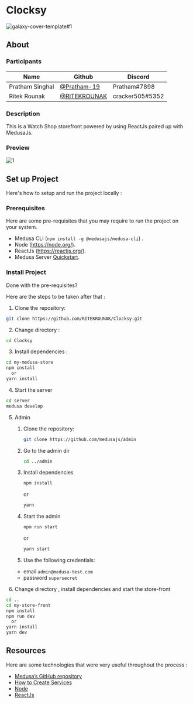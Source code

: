 # Clocksy
<!--![hackathon-banner](https://user-images.githubusercontent.com/64047505/197006009-d417f81b-e76a-4ed5-8820-c223ca061b47.jpg)-->

![galaxy-cover-template#1](https://user-images.githubusercontent.com/64047505/197012080-9325f32b-014f-42d2-8a9e-63c07d801391.jpg)

## About

### Participants

| Name            | Github                                         | Discord         |
| --------------- | ---------------------------------------------- | --------------- |
| Pratham Singhal | [@Pratham-19](https://github.com/Pratham-19)   | Pratham#7898    |
| Ritek Rounak    | [@RITEKROUNAK](https://github.com/RITEKROUNAK) | cracker505#5352 |

### Description
This is a Watch Shop storefront powered by using ReactJs paired up with MedusaJs.

### Preview

![1](https://user-images.githubusercontent.com/64047505/197354357-43e82d0f-16ec-4d2e-a30b-450250f81296.jpg)


## Set up Project
Here's how to setup and run the project locally :

### Prerequisites

Here are some pre-requisites that you may require to run the project on your system.

- Medusa CLI (```npm install -g @medusajs/medusa-cli```) .
- Node (https://node.org/).
- ReactJs (https://reactjs.org/).
- Medusa Server [Quickstart](https://docs.medusajs.com/quickstart/quick-start).

### Install Project

Done with the pre-requisites?

Here are the steps to be taken after that :


1. Clone the repository:

```bash
git clone https://github.com/RITEKROUNAK/Clocksy.git
```

2. Change directory :

```bash
cd Clocksy
```
3. Install dependencies :

```bash
cd my-medusa-store
npm install
  or
yarn install
```

4. Start the server

```bash
cd server
medusa develop
```
5. Admin
    1. Clone the repository:
       ```bash
       git clone https://github.com/medusajs/admin
       ```
    1. Go to the admin dir
       ```bash
       cd ../admin
       ```
    1. Install dependencies
       ```bash
       npm install
       ```
       or
       ```bash
       yarn
       ```
    1. Start the admin

       ```bash
       npm run start
       ```

       or

       ```bash
       yarn start
       ```
       
    1. Use the following credentials:

      - email `admin@medusa-test.com`
      - password `supersecret`

6. Change directory , install dependencies and start the store-front

```bash
cd ..
cd my-store-front
npm install
npm run dev
  or
yarn install
yarn dev
```

## Resources

Here are some technologies that were very useful throughout the process :

- [Medusa’s GitHub repository](https://github.com/medusajs/medusa)
- [How to Create Services](https://docs.medusajs.com/advanced/backend/services/create-service)
- [Node](https://node.org/)
- [ReactJs](https://reactjs.org/)
